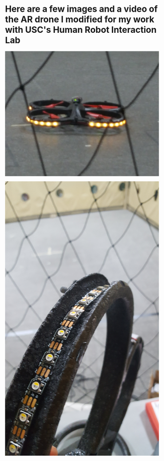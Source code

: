 # Here are a few images and a video of the AR drone I modified for my work with USC's Human Robot Interaction Lab 

![Image of Yaktocat](https://github.com/sonderswag/Side-projects/blob/master/Intreaction%20Lab%20Drone/drone.jpg)

![Image of Yaktocat](https://github.com/sonderswag/Side-projects/blob/master/Intreaction%20Lab%20Drone/led.jpg)
